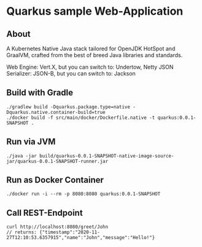 # Quarkus sample Web-Application

## About
A Kubernetes Native Java stack tailored for OpenJDK HotSpot and GraalVM, crafted from the best of breed Java libraries and standards.

Web Engine: Vert.X, but you can switch to: Undertow, Netty
JSON Serializer: JSON-B, but you can switch to: Jackson

## Build with Gradle
```
./gradlew build -Dquarkus.package.type=native -Dquarkus.native.container-build=true
./docker build -f src/main/docker/Dockerfile.native -t quarkus:0.0.1-SNAPSHOT .
```
## Run via JVM
```
./java -jar build/quarkus-0.0.1-SNAPSHOT-native-image-source-jar/quarkus-0.0.1-SNAPSHOT-runner.jar
```

## Run as Docker Container
```
./docker run -i --rm -p 8080:8080 quarkus:0.0.1-SNAPSHOT
```

## Call REST-Endpoint
```
curl http://localhost:8080/greet/John
// returns: {"timestamp":"2020-11-27T12:10:53.6357915","name":"John","message":"Hello!"}
```
